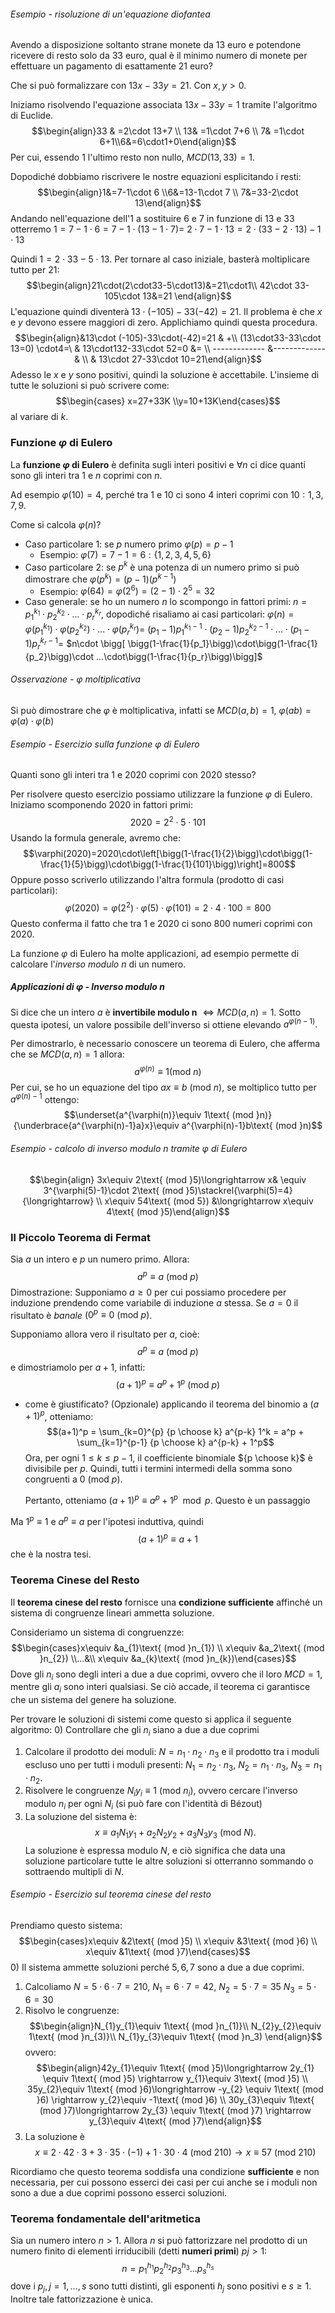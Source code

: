 ###### Esempio - risoluzione di un'equazione diofantea
Avendo a disposizione soltanto strane monete da 13 euro e potendone ricevere di resto solo da 33 euro, qual è il minimo numero di monete per effettuare un pagamento di esattamente 21 euro?

Che si può formalizzare con $13x-33y=21.$ Con $x,y>0.$

Iniziamo risolvendo l'equazione associata $13x-33y=1$ tramite l'algoritmo di Euclide.$$\begin{align}33 & =2\cdot 13+7 \\ 13& =1\cdot 7+6 \\ 7& =1\cdot 6+1\\6&=6\cdot1+0\end{align}$$Per cui, essendo $1$ l'ultimo resto non nullo, $MCD(13,33)=1.$

Dopodiché dobbiamo riscrivere le nostre equazioni esplicitando i resti:$$\begin{align}1&=7-1\cdot 6 \\6&=13-1\cdot 7 \\ 7&=33-2\cdot 13\end{align}$$Andando nell'equazione dell'$1$ a sostituire $6$ e $7$ in funzione di $13$ e $33$ otterremo $1=7-1\cdot6=7-1\cdot(13-1\cdot7)=$ $2\cdot7-1\cdot 13=2\cdot(33-2\cdot 13)-1\cdot 13$

Quindi $1=2\cdot33-5\cdot13.$ Per tornare al caso iniziale, basterà moltiplicare tutto per $21:$$$\begin{align}21\cdot(2\cdot33-5\cdot13)&=21\cdot1\\ 42\cdot 33-105\cdot 13&=21 \end{align}$$L'equazione quindi diventerà $13\cdot(-105)-33(-42)=21.$ Il problema è che $x$ e $y$ devono essere maggiori di zero. Applichiamo quindi questa procedura.$$\begin{align}&13\cdot (-105)-33\cdot(-42)=21 & +\\ (13\cdot33-33\cdot 13=0) \cdot4=\ & 13\cdot132-33\cdot 52=0 &= \\ ------------- &-------------& \\ & 13\cdot 27-33\cdot 10=21\end{align}$$Adesso le $x$ e $y$ sono positivi, quindi la soluzione è accettabile. L'insieme di tutte le soluzioni si può scrivere come:$$\begin{cases} x=27+33K \\y=10+13K\end{cases}$$al variare di $k.$

### Funzione $\varphi$ di Eulero
La **funzione $\varphi$ di Eulero** è definita sugli interi positivi e $\forall n$ ci dice quanti sono gli interi tra $1$ e $n$ coprimi con $n$.

Ad esempio $\varphi(10)=4,$ perché tra $1$ e $10$ ci sono $4$ interi coprimi con $10:1,3,7,9.$

Come si calcola $\varphi(n)?$
- Caso particolare 1: se $p$ numero primo $\varphi(p)=p-1$
	- Esempio: $\varphi(7)=7-1=6:\{1,2,3,4,5,6 \}$
- Caso particolare 2: se $p^k$ è una potenza di un numero primo si può dimostrare che $\varphi(p^k)=(p-1)(p^{k-1})$
	- Esempio: $\varphi(64)=\varphi(2^{6})=(2-1)\cdot2^{5}=32$
- Caso generale: se ho un numero $n$ lo scompongo in fattori primi: $n=p_{1}^{k_{1}}\cdot p_{2}^{k_{2}} \cdot...\cdot p_{r}^{k_{r}},$ dopodiché risaliamo ai casi particolari: $\varphi(n)=\varphi(p_{1}^{k_{1}})\cdot\varphi(p_{2}^{k_{2}})\cdot...\cdot\varphi(p_{r}^{k_{r}})=$ $(p_{1}-1)p_{1}^{k_{1}-1}\cdot(p_{2}-1)p_{2}^{k_{2}-1}\cdot...\cdot(p_{1}-1)p_{r}^{k_{r}-1}=$ $n\cdot \bigg[ \bigg(1-\frac{1}{p_1}\bigg)\cdot\bigg(1-\frac{1}{p_2}\bigg)\cdot ...\cdot\bigg(1-\frac{1}{p_r}\bigg)\bigg]$
###### Osservazione - $\varphi$ moltiplicativa
Si può dimostrare che $\varphi$ è moltiplicativa, infatti se $MCD(a,b)=1,$ $\varphi(ab)=\varphi(a)\cdot\varphi(b)$
###### Esempio - Esercizio sulla funzione $\varphi$ di Eulero
Quanti sono gli interi tra 1 e 2020 coprimi con 2020 stesso?

Per risolvere questo esercizio possiamo utilizzare la funzione $\varphi$ di Eulero. Iniziamo scomponendo 2020 in fattori primi:$$2020=2^{2}\cdot 5\cdot 101$$Usando la formula generale, avremo che:$$\varphi(2020)=2020\cdot\left[\bigg(1-\frac{1}{2}\bigg)\cdot\bigg(1-\frac{1}{5}\bigg)\cdot\bigg(1-\frac{1}{101}\bigg)\right]=800$$Oppure posso scriverlo utilizzando l'altra formula (prodotto di casi particolari):$$\varphi(2020)=\varphi(2^2)\cdot \varphi(5)\cdot \varphi(101)=2\cdot 4\cdot 100=800$$Questo conferma il fatto che tra 1 e 2020 ci sono 800 numeri coprimi con 2020.

La funzione $\varphi$ di Eulero ha molte applicazioni, ad esempio permette di calcolare l'*inverso modulo $n$* di un numero.
##### Applicazioni di $\varphi$ - Inverso modulo $n$
Si dice che un intero $a$ è **invertibile modulo n** $\iff MCD(a,n)=1.$ Sotto questa ipotesi, un valore possibile dell'inverso si ottiene elevando $a^{\varphi(n-1)}.$ 

Per dimostrarlo, è necessario conoscere un teorema di Eulero, che afferma che se $MCD(a,n)=1$ allora:$$a^{\varphi(n)}\equiv1(\text{mod }n)$$
Per cui, se ho un equazione del tipo $ax\equiv b\text{ (mod }n),$ se moltiplico tutto per $a^{\varphi(n)-1}$ ottengo:$$\underset{a^{\varphi(n)}\equiv 1\text{ (mod }n)}{\underbrace{a^{\varphi(n)-1}a}x}\equiv a^{\varphi(n)-1}b\text{ (mod }n)$$
###### Esempio - calcolo di inverso modulo $n$ tramite $\varphi$ di Eulero
$$\begin{align} 3x\equiv 2\text{ (mod }5)\longrightarrow x& \equiv 3^{\varphi(5)-1}\cdot 2\text{ (mod }5)\stackrel{\varphi(5)=4}{\longrightarrow} \\ x\equiv 54\text{ (mod 5}) &\longrightarrow x\equiv 4\text{ (mod }5)\end{align}$$

### Il Piccolo Teorema di Fermat
Sia $a$ un intero e $p$ un numero primo. Allora:$$a^{p}\equiv a\text{ (mod }p)$$Dimostrazione:
Supponiamo $a\ge0$ per cui possiamo procedere per induzione prendendo come variabile di induzione $a$ stessa. Se $a=0$ il risultato è *banale* ($0^{p}\equiv 0\text{ (mod }p)$. 

Supponiamo allora vero il risultato per $a,$ cioè: $$a^{p}\equiv a\text{ (mod }p)$$e dimostriamolo per $a+1,$ infatti:$$(a+1)^{p}\equiv a^p+1^p\text{ (mod }p)$$
- come è giustificato? (Opzionale)
	applicando il teorema del binomio a $(a+1)^p$, otteniamo:$$(a+1)^p = \sum_{k=0}^{p} {p \choose k} a^{p-k} 1^k = a^p + \sum_{k=1}^{p-1} {p \choose k} a^{p-k} + 1^p$$Ora, per ogni $1 \leq k \leq p-1$, il coefficiente binomiale ${p \choose k}$ è divisibile per $p.$ Quindi, tutti i termini intermedi della somma sono congruenti a $0\text{ (mod }p)$. 
	
	Pertanto, otteniamo $(a+1)^p \equiv a^p + 1^p \mod p$. Questo è un passaggio


Ma $1^p\equiv1$ e $a^{p}\equiv a$ per l'ipotesi induttiva, quindi $$(a+1)^{p}\equiv a+1$$che è la nostra tesi.
### Teorema Cinese del Resto
Il **teorema cinese del resto** fornisce una **condizione sufficiente** affinché un sistema di congruenze lineari ammetta soluzione.

Consideriamo un sistema di congruenzze: $$\begin{cases}x\equiv &a_{1}\text{ (mod }n_{1}) \\ x\equiv &a_2\text{ (mod }n_{2}) \\...&\\ x\equiv &a_{k}\text{ (mod }n_{k})\end{cases}$$Dove gli $n_{i}$ sono degli interi a due a due coprimi, ovvero che il loro $MCD=1,$ mentre gli $a_{i}$ sono interi qualsiasi. Se ciò accade, il teorema ci garantisce che un sistema del genere ha soluzione.

Per trovare le soluzioni di sistemi come questo si applica il seguente algoritmo:
0) Controllare che gli $n_{i}$ siano a due a due coprimi
1) Calcolare il prodotto dei moduli: $N=n_{1}\cdot n_{2}\cdot n_{3}$ e il prodotto tra i moduli escluso uno per tutti i moduli presenti: $N_{1}=n_{2}\cdot n_{3},$ $N_{2}=n_{1}\cdot n_{3},$ $N_{3}=n_{1}\cdot n_{2}.$
2) Risolvere le congruenze $N_iy_i\equiv 1\text{ (mod }n_i),$ ovvero cercare l'inverso modulo $n_{i}$ per ogni $N_{i}$ (si può fare con l'identità di Bézout)
3) La soluzione del sistema è: $$x\equiv a_1N_1y_1+a_2N_2y_2+a_3N_3y_3\text{ (mod }N).$$
La soluzione è espressa modulo $N,$ e ciò significa che data una soluzione particolare tutte le altre soluzioni si otterranno sommando o sottraendo multipli di $N.$

###### Esempio - Esercizio sul teorema cinese del resto
Prendiamo questo sistema:$$\begin{cases}x\equiv &2\text{ (mod }5) \\ x\equiv &3\text{ (mod }6) \\ x\equiv &1\text{ (mod }7)\end{cases}$$
0) Il sistema ammette soluzioni perché $5,6,7$ sono a due a due coprimi.
1) Calcoliamo $N=5\cdot 6\cdot 7 =210,$  $N_{1}=6\cdot 7=42,$ $N_{2}=5\cdot 7=35$ $N_{3}=5\cdot 6=30$
2) Risolvo le congruenze:$$\begin{align}N_{1}y_{1}\equiv 1\text{ (mod }n_{1)}\\ N_{2}y_{2}\equiv 1\text{ (mod }n_{3)}\\ N_{1}y_{3}\equiv 1\text{ (mod }n_3) \end{align}$$ovvero:$$\begin{align}42y_{1}\equiv 1\text{ (mod }5)\longrightarrow 2y_{1} \equiv 1\text{ (mod }5) \rightarrow y_{1}\equiv 3\text{ (mod }5) \\ 35y_{2}\equiv 1\text{ (mod }6)\longrightarrow -y_{2} \equiv 1\text{ (mod }6) \rightarrow y_{2}\equiv -1\text{ (mod }6) \\ 30y_{3}\equiv 1\text{ (mod }7)\longrightarrow 2y_{3} \equiv 1\text{ (mod }7) \rightarrow y_{3}\equiv 4\text{ (mod }7)\end{align}$$
3) La soluzione è$$x\equiv 2\cdot 42\cdot 3+3\cdot 35\cdot (-1)+1\cdot 30\cdot 4\text{ (mod }210)\longrightarrow x\equiv 57\text{ (mod }210)$$

Ricordiamo che questo teorema soddisfa una condizione **sufficiente** e non necessaria, per cui possono esserci dei casi per cui anche se i moduli non sono a due a due coprimi possono esserci soluzioni.

### Teorema fondamentale dell'aritmetica
Sia un numero intero $n>1.$ Allora $n$ si può fattorizzare nel prodotto di un numero finito di elementi irriducibili (detti **numeri primi**) $pj>1$:$$n=p_1^{h_{1}}p_2^{h_{2}}p_3^{h_{3}}...p_s^{h_{s}}$$dove i $p_j,j=1,...,s$ sono tutti distinti, gli esponenti $h_j$ sono positivi e $s\ge1.$ Inoltre tale fattorizzazione è unica.

